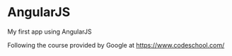 # AngularJS
My first app using AngularJS

Following the course provided by Google at https://www.codeschool.com/
